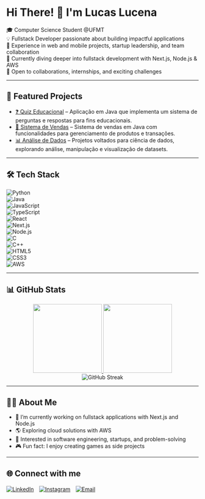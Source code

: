 # Hi There! 👋 I'm Lucas Lucena  

🎓 Computer Science Student @UFMT  
💡 Fullstack Developer passionate about building impactful applications  
🚀 Experience in web and mobile projects, startup leadership, and team collaboration  
🌱 Currently diving deeper into fullstack development with Next.js, Node.js & AWS  
💼 Open to collaborations, internships, and exciting challenges  

---

## 🚀 Featured Projects  

- [❓ Quiz Educacional](https://github.com/lucaslucena-la/Quiz-java) – Aplicação em Java que implementa um sistema de perguntas e respostas para fins educacionais.  
- [🛒 Sistema de Vendas](https://github.com/lucaslucena-la/Sistema-de-Vendas) – Sistema de vendas em Java com funcionalidades para gerenciamento de produtos e transações.  
- [📊 Análise de Dados](https://github.com/lucaslucena-la/Data_Science) – Projetos voltados para ciência de dados, explorando análise, manipulação e visualização de datasets.  

---

## 🛠 Tech Stack  

![Python](https://img.shields.io/badge/Python-3776AB?style=for-the-badge&logo=python&logoColor=white)  
![Java](https://img.shields.io/badge/Java-ED8B00?style=for-the-badge&logo=java&logoColor=white)  
![JavaScript](https://img.shields.io/badge/JavaScript-F7DF1E?style=for-the-badge&logo=javascript&logoColor=black)  
![TypeScript](https://img.shields.io/badge/TypeScript-3178C6?style=for-the-badge&logo=typescript&logoColor=white)  
![React](https://img.shields.io/badge/React-20232A?style=for-the-badge&logo=react&logoColor=61DAFB)  
![Next.js](https://img.shields.io/badge/Next.js-000000?style=for-the-badge&logo=nextdotjs&logoColor=white)  
![Node.js](https://img.shields.io/badge/Node.js-339933?style=for-the-badge&logo=nodedotjs&logoColor=white)  
![C](https://img.shields.io/badge/C-00599C?style=for-the-badge&logo=c&logoColor=white)  
![C++](https://img.shields.io/badge/C++-00599C?style=for-the-badge&logo=cplusplus&logoColor=white)  
![HTML5](https://img.shields.io/badge/HTML5-E34F26?style=for-the-badge&logo=html5&logoColor=white)  
![CSS3](https://img.shields.io/badge/CSS3-1572B6?style=for-the-badge&logo=css3&logoColor=white)  
![AWS](https://img.shields.io/badge/AWS-FF9900?style=for-the-badge&logo=amazonaws&logoColor=white)  

---

## 📊 GitHub Stats  

<div align="center">
  <a href="https://github.com/lucaslucena-la">
    <img height="180em" src="https://github-readme-stats.vercel.app/api?username=lucaslucena-la&show_icons=true&theme=tokyonight&include_all_commits=true&count_private=true" />
    <img height="180em" src="https://github-readme-stats.vercel.app/api/top-langs/?username=lucaslucena-la&layout=compact&langs_count=16&theme=tokyonight" />
  </a>
  <br>
  <img src="https://streak-stats.demolab.com?user=lucaslucena-la&theme=tokyonight" alt="GitHub Streak" />
</div>

---

## 👨‍💻 About Me  

- 🔭 I’m currently working on fullstack applications with Next.js and Node.js  
- 🌎 Exploring cloud solutions with AWS  
- 🎯 Interested in software engineering, startups, and problem-solving  
- 🎮 Fun fact: I enjoy creating games as side projects  

---

## 🌐 Connect with me  

<div style="margin-top: 20px">
  <a href="https://www.linkedin.com/in/lucaslucena-la" target="_blank" style="display: inline-block; margin-right: 10px;">
    <img src="https://img.shields.io/badge/-LinkedIn-0A66C2?style=for-the-badge&logo=linkedin&logoColor=white" alt="LinkedIn">
  </a>
  
  <a href="https://instagram.com/lucena.dev" target="_blank" style="display: inline-block; margin-right: 10px;">
    <img src="https://img.shields.io/badge/-Instagram-E4405F?style=for-the-badge&logo=instagram&logoColor=white" alt="Instagram">
  </a>
  
  <a href="mailto:lucaslucena.dev123@gmail.com" target="_blank" style="display: inline-block;">
    <img src="https://img.shields.io/badge/-Email-D14836?style=for-the-badge&logo=gmail&logoColor=white" alt="Email">
  </a>
</div>
